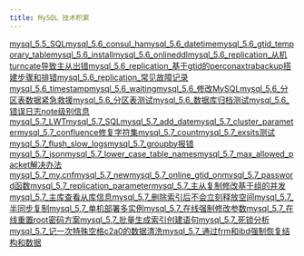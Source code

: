 ```yaml
---
title: MySQL 技术积累
---
```


<div class="inner">
  <a href="/mysql/dba_mysql/tec/mysql_5.5_SQL.html" class="sidebar-link">mysql_5.5_SQL</a><a href="/mysql/dba_mysql/tec/mysql_5.6_consul_ha.html" class="sidebar-link">mysql_5.6_consul_ha</a><a href="/mysql/dba_mysql/tec/mysql_5.6_datetime.html" class="sidebar-link">mysql_5.6_datetime</a><a href="/mysql/dba_mysql/tec/mysql_5.6_gtid_temporary_table.html" class="sidebar-link">mysql_5.6_gtid_temporary_table</a><a href="/mysql/dba_mysql/tec/mysql_5.6_install.html" class="sidebar-link">mysql_5.6_install</a><a href="/mysql/dba_mysql/tec/mysql_5.6_onlineddl.html" class="sidebar-link">mysql_5.6_onlineddl</a><a href="/mysql/dba_mysql/tec/mysql_5.6_replication_从机turncate导致主从出错.html" class="sidebar-link">mysql_5.6_replication_从机turncate导致主从出错</a><a href="/mysql/dba_mysql/tec/mysql_5.6_replication_基于gtid的perconaxtrabackup搭建步骤和排错.html" class="sidebar-link">mysql_5.6_replication_基于gtid的perconaxtrabackup搭建步骤和排错</a><a href="/mysql/dba_mysql/tec/mysql_5.6_replication_常见故障记录.html" class="sidebar-link">mysql_5.6_replication_常见故障记录</a><a href="/mysql/dba_mysql/tec/mysql_5.6_timestamp.html" class="sidebar-link">mysql_5.6_timestamp</a><a href="/mysql/dba_mysql/tec/mysql_5.6_waiting.html" class="sidebar-link">mysql_5.6_waiting</a><a href="/mysql/dba_mysql/tec/mysql_5.6_修改MySQL.html" class="sidebar-link">mysql_5.6_修改MySQL</a><a href="/mysql/dba_mysql/tec/mysql_5.6_分区表数据紧急救援.html" class="sidebar-link">mysql_5.6_分区表数据紧急救援</a><a href="/mysql/dba_mysql/tec/mysql_5.6_分区表测试.html" class="sidebar-link">mysql_5.6_分区表测试</a><a href="/mysql/dba_mysql/tec/mysql_5.6_数据库归档测试.html" class="sidebar-link">mysql_5.6_数据库归档测试</a><a href="/mysql/dba_mysql/tec/mysql_5.6_错误日志note级别信息.html" class="sidebar-link">mysql_5.6_错误日志note级别信息</a><a href="/mysql/dba_mysql/tec/mysql_5.7_LWT.html" class="sidebar-link">mysql_5.7_LWT</a><a href="/mysql/dba_mysql/tec/mysql_5.7_SQL.html" class="sidebar-link">mysql_5.7_SQL</a><a href="/mysql/dba_mysql/tec/mysql_5.7_add_date.html" class="sidebar-link">mysql_5.7_add_date</a><a href="/mysql/dba_mysql/tec/mysql_5.7_cluster_parameter.html" class="sidebar-link">mysql_5.7_cluster_parameter</a><a href="/mysql/dba_mysql/tec/mysql_5.7_confluence修复字符集.html" class="sidebar-link">mysql_5.7_confluence修复字符集</a><a href="/mysql/dba_mysql/tec/mysql_5.7_count.html" class="sidebar-link">mysql_5.7_count</a><a href="/mysql/dba_mysql/tec/mysql_5.7_exsits测试.html" class="sidebar-link">mysql_5.7_exsits测试</a><a href="/mysql/dba_mysql/tec/mysql_5.7_flush_slow_logs.html" class="sidebar-link">mysql_5.7_flush_slow_logs</a><a href="/mysql/dba_mysql/tec/mysql_5.7_groupby报错.html" class="sidebar-link">mysql_5.7_groupby报错</a><a href="/mysql/dba_mysql/tec/mysql_5.7_json.html" class="sidebar-link">mysql_5.7_json</a><a href="/mysql/dba_mysql/tec/mysql_5.7_lower_case_table_names.html" class="sidebar-link">mysql_5.7_lower_case_table_names</a><a href="/mysql/dba_mysql/tec/mysql_5.7_max_allowed_packet解决办法.html" class="sidebar-link">mysql_5.7_max_allowed_packet解决办法</a><a href="/mysql/dba_mysql/tec/mysql_5.7_my.cnf.html" class="sidebar-link">mysql_5.7_my.cnf</a><a href="/mysql/dba_mysql/tec/mysql_5.7_new.html" class="sidebar-link">mysql_5.7_new</a><a href="/mysql/dba_mysql/tec/mysql_5.7_online_gtid_on.html" class="sidebar-link">mysql_5.7_online_gtid_on</a><a href="/mysql/dba_mysql/tec/mysql_5.7_password函数.html" class="sidebar-link">mysql_5.7_password函数</a><a href="/mysql/dba_mysql/tec/mysql_5.7_replication_parameter.html" class="sidebar-link">mysql_5.7_replication_parameter</a><a href="/mysql/dba_mysql/tec/mysql_5.7_主从复制修改基于组的并发.html" class="sidebar-link">mysql_5.7_主从复制修改基于组的并发</a><a href="/mysql/dba_mysql/tec/mysql_5.7_主库查看从库信息.html" class="sidebar-link">mysql_5.7_主库查看从库信息</a><a href="/mysql/dba_mysql/tec/mysql_5.7_删除索引后不会立刻释放空间.html" class="sidebar-link">mysql_5.7_删除索引后不会立刻释放空间</a><a href="/mysql/dba_mysql/tec/mysql_5.7_半同步复制.html" class="sidebar-link">mysql_5.7_半同步复制</a><a href="/mysql/dba_mysql/tec/mysql_5.7_单机部署多实例.html" class="sidebar-link">mysql_5.7_单机部署多实例</a><a href="/mysql/dba_mysql/tec/mysql_5.7_在线强制修改参数.html" class="sidebar-link">mysql_5.7_在线强制修改参数</a><a href="/mysql/dba_mysql/tec/mysql_5.7_在线重置root密码方案.html" class="sidebar-link">mysql_5.7_在线重置root密码方案</a><a href="/mysql/dba_mysql/tec/mysql_5.7_批量生成索引创建语句.html" class="sidebar-link">mysql_5.7_批量生成索引创建语句</a><a href="/mysql/dba_mysql/tec/mysql_5.7_死锁分析.html" class="sidebar-link">mysql_5.7_死锁分析</a><a href="/mysql/dba_mysql/tec/mysql_5.7_记一次特殊空格c2a0的数据清洗.html" class="sidebar-link">mysql_5.7_记一次特殊空格c2a0的数据清洗</a><a href="/mysql/dba_mysql/tec/mysql_5.7_通过frm和ibd强制恢复结构和数据.html" class="sidebar-link">mysql_5.7_通过frm和ibd强制恢复结构和数据</a>
</div>

